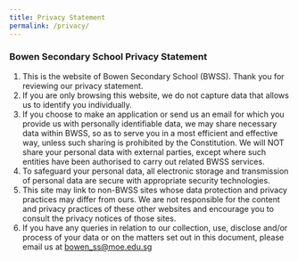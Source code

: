 ```yaml
---
title: Privacy Statement
permalink: /privacy/
---
```

### **Bowen Secondary School Privacy Statement**

1. This is the website of Bowen Secondary School (BWSS). Thank you for reviewing our privacy statement.
2. If you are only browsing this website, we do not capture data that allows us to identify you individually.
3. If you choose to make an application or send us an email for which you provide us with personally identifiable data, we may share necessary data within BWSS, so as to serve you in a most efficient and effective way, unless such sharing is prohibited by the Constitution. We will NOT share your personal data with external parties, except where such entities have been authorised to carry out related BWSS services.
4.  To safeguard your personal data, all electronic storage and transmission of personal data are secure with appropriate security technologies.
5.  This site may link to non-BWSS sites whose data protection and privacy practices may differ from ours. We are not responsible for the content and privacy practices of these other websites and encourage you to consult the privacy notices of those sites.
6.  If you have any queries in relation to our collection, use, disclose and/or process of your data or on the matters set out in this document, please email us at bowen_ss@moe.edu.sg